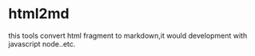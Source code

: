 # html2md
this tools convert html fragment to markdown,it would development with javascript node..etc.
